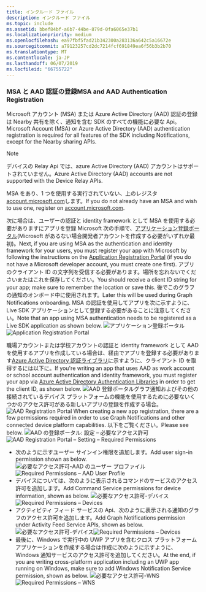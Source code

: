 ```yaml
---
title: インクルード ファイル
description: インクルード ファイル
ms.topic: include
ms.assetid: bbef84bf-a6b7-44be-879d-0fa6065e37b1
ms.localizationpriority: medium
ms.openlocfilehash: ea97fbf5fad21b342300a283136a642c5a16672e
ms.sourcegitcommit: a79123257cd2dc7214fcf691849ea6f56b3b2b70
ms.translationtype: MT
ms.contentlocale: ja-JP
ms.lasthandoff: 06/07/2019
ms.locfileid: "66755722"
---
```

### <a name="msa-and-aad-authentication-registration"></a><span data-ttu-id="885cb-103">MSA と AAD 認証の登録</span><span class="sxs-lookup"><span data-stu-id="885cb-103">MSA and AAD Authentication Registration</span></span>

<span data-ttu-id="885cb-104">Microsoft アカウント (MSA) または Azure Active Directory (AAD) 認証の登録は Nearby 共有を除く、通知を含む SDK のすべての機能に必要な Api。</span><span class="sxs-lookup"><span data-stu-id="885cb-104">Microsoft Account (MSA) or Azure Active Directory (AAD) authentication registration is required for all features of the SDK including Notifications, except for the Nearby sharing APIs.</span></span> 

> [!NOTE]
> <span data-ttu-id="885cb-105">デバイスの Relay Api では、azure Active Directory (AAD) アカウントはサポートされていません。</span><span class="sxs-lookup"><span data-stu-id="885cb-105">Azure Active Directory (AAD) accounts are not supported with the Device Relay APIs.</span></span>

<span data-ttu-id="885cb-106">MSA をあり、1 つを使用する実行されていない、上のレジスタ[account.microsoft.com](https://account.microsoft.com/account)します。</span><span class="sxs-lookup"><span data-stu-id="885cb-106">If you do not already have an MSA and wish to use one, register on [account.microsoft.com](https://account.microsoft.com/account).</span></span>

<span data-ttu-id="885cb-107">次に場合は、ユーザーの認証と identity framework として MSA を使用する必要がありますにアプリを登録 Microsoft 次の手順で、[アプリケーション登録ポータル](https://apps.dev.microsoft.com/)(Microsoft があるない場合開発者アカウントを作成する必要がいずれか最初)。</span><span class="sxs-lookup"><span data-stu-id="885cb-107">Next, if you are using MSA as the authentication and identity framework for your users, you must register your app with Microsoft by following the instructions on the [Application Registration Portal](https://apps.dev.microsoft.com/) (if you do not have a Microsoft developer account, you must create one first).</span></span> <span data-ttu-id="885cb-108">アプリのクライアント ID の文字列を受信する必要があります。場所を忘れないでくださいまたはこれを保存してください。</span><span class="sxs-lookup"><span data-stu-id="885cb-108">You should receive a client ID string for your app; make sure to remember the location or save this.</span></span> <span data-ttu-id="885cb-109">後でこのグラフの通知のオンボード中に使用されます。</span><span class="sxs-lookup"><span data-stu-id="885cb-109">Later this will be used during Graph Notifications onboarding.</span></span> <span data-ttu-id="885cb-110">MSA の認証を使用してアプリを次に示すように、Live SDK アプリケーションとして登録する必要があることに注意してください。</span><span class="sxs-lookup"><span data-stu-id="885cb-110">Note that an app using MSA authentication needs to be registered as a Live SDK application as shown below.</span></span>
<span data-ttu-id="885cb-111">![アプリケーション登録ポータル](../../notifications/media/msa_app_registration/app_registration_portal.png)</span><span class="sxs-lookup"><span data-stu-id="885cb-111">![Application Registration Portal](../../notifications/media/msa_app_registration/app_registration_portal.png)</span></span>

<span data-ttu-id="885cb-112">職場アカウントまたは学校アカウントの認証と identity framework として AAD を使用するアプリを作成している場合は、経由でアプリを登録する必要があります[Azure Active Directory 認証ライブラリ](https://docs.microsoft.com/azure/active-directory/develop/active-directory-authentication-libraries)に示すように、クライアント ID を取得するには以下に。</span><span class="sxs-lookup"><span data-stu-id="885cb-112">If you're writing an app that uses AAD as work account or school account authentication and identity framework, you must register your app via [Azure Active Directory Authentication Libraries](https://docs.microsoft.com/azure/active-directory/develop/active-directory-authentication-libraries) in order to get the client ID, as shown below.</span></span> 
 <span data-ttu-id="885cb-113">![AAD 登録ポータル](../../notifications/media/aad_registration_portal/aad_registration_portal.png)グラフ通知およびその他の接続されているデバイス プラットフォームの機能を使用するために必要ないくつかのアクセス許可がある新しいアプリの登録を作成する場合。</span><span class="sxs-lookup"><span data-stu-id="885cb-113">![AAD Registration Portal](../../notifications/media/aad_registration_portal/aad_registration_portal.png) When creating a new app registration, there are a few permissions required in order to use Graph Notifications and other connected device platform capabilities.</span></span> <span data-ttu-id="885cb-114">以下をご覧ください。</span><span class="sxs-lookup"><span data-stu-id="885cb-114">Please see below.</span></span> 
<span data-ttu-id="885cb-115">![AAD の登録ポータル: 設定 – 必要なアクセス許可](../../notifications/media/aad_registration_portal/aad_registration_portal_permissions.png)</span><span class="sxs-lookup"><span data-stu-id="885cb-115">![AAD Registration Portal – Setting – Required Permissions](../../notifications/media/aad_registration_portal/aad_registration_portal_permissions.png)</span></span>
* <span data-ttu-id="885cb-116">次のように示すユーザー サインイン権限を追加します。</span><span class="sxs-lookup"><span data-stu-id="885cb-116">Add user sign-in permission shown as below.</span></span>
<span data-ttu-id="885cb-117">![必要なアクセス許可-AAD のユーザー プロファイル](../../notifications/media/aad_registration_portal/permissions_1_user.png)</span><span class="sxs-lookup"><span data-stu-id="885cb-117">![Required Permissions – AAD User Profile](../../notifications/media/aad_registration_portal/permissions_1_user.png)</span></span>
* <span data-ttu-id="885cb-118">デバイスについては、次のように表示されるコマンドのサービスのアクセス許可を追加します。</span><span class="sxs-lookup"><span data-stu-id="885cb-118">Add Command Service permissions for device information, shown as below.</span></span>
<span data-ttu-id="885cb-119">![必要なアクセス許可-デバイス](../../notifications/media/aad_registration_portal/permissions_2_devices.png)</span><span class="sxs-lookup"><span data-stu-id="885cb-119">![Required Permissions – Devices](../../notifications/media/aad_registration_portal/permissions_2_devices.png)</span></span>
* <span data-ttu-id="885cb-120">アクティビティ フィード サービスの Api、次のように表示される通知のグラフのアクセス許可を追加します。</span><span class="sxs-lookup"><span data-stu-id="885cb-120">Add Graph Notifications permission under Activity Feed Service APIs, shown as below.</span></span>
<span data-ttu-id="885cb-121">![必要なアクセス許可-デバイス](../../notifications/media/aad_registration_portal/permissions_3_graph_notifications.png)</span><span class="sxs-lookup"><span data-stu-id="885cb-121">![Required Permissions – Devices](../../notifications/media/aad_registration_portal/permissions_3_graph_notifications.png)</span></span>
* <span data-ttu-id="885cb-122">最後に、Windows で実行中の UWP アプリを含むクロス プラットフォーム アプリケーションを作成する場合は作成に次のように示すように、Windows 通知サービスのアクセス許可を追加してください。</span><span class="sxs-lookup"><span data-stu-id="885cb-122">At the end, if you are writing cross-platform application including an UWP app running on Windows, make sure to add Windows Notification Service permission, shown as below.</span></span> 
<span data-ttu-id="885cb-123">![必要なアクセス許可-WNS](../../notifications/media/aad_registration_portal/permissions_4_wns_push.png)</span><span class="sxs-lookup"><span data-stu-id="885cb-123">![Required Permissions – WNS](../../notifications/media/aad_registration_portal/permissions_4_wns_push.png)</span></span>
